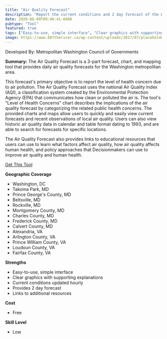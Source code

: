 ```yaml
---
title: "Air Quality Forecast"
description: "Report the current conditions and 2 day forecast of the Washington D.C. Air Quality"
date: 2020-06-09T09:46:41-0400
pubtype: "Tool"
featured: true
tags: ["Easy-to-use, simple interface", "Clear graphics with supporting explanations", "Current conditions updated hourly", "Provides 2 day forecast", "Links to additional resources"]
image: https://www.887theriver.ca/wp-content/uploads/2017/07/placeholder.jpg
---
```

Developed By: Metropolitan Washington Council of Governments

**Summary:** The Air Quality Forecast is a 3-part forecast, chart, and mapping tool that provides daily air quality forecasts for the Washington metropolitan area.

This forecast's primary objective is to report the level of health concern due to air pollution. The Air Quality Forecast uses the national Air Quality Index (AQI), a classification system created by the Environmental Protection Agency (EPA) that communicates how clean or polluted the air is. The tool's "Level of Health Concerns" chart describes the implications of the air quality forecast by categorizing the related public health concerns. The provided charts and maps allow users to quickly and easily view current forecasts and recent observations of local air quality. Users can also view historic air quality data in calendar and table format dating to 1993, and are able to search for forecasts for specific locations.

The Air Quality Forecast also provides links to educational resources that users can use to learn what factors affect air quality, how air quality affects human health, and policy approaches that Decisionmakers can use to improve air quality and human health.

<a href="https://www.mwcog.org/environment/planning-areas/air-quality/air-quality-forecast/
" target="_blank">Get This Tool</a>

__**Geographic Coverage**__
-  Washington, DC
-  Takoma Park, MD
-  Prince George's County, MD
-  Beltsville, MD
-  Rockville, MD
-  Montgomery County, MD
-  Charles County, MD
-  Frederick County, MD
-  Calvert County, MD
-  Alexandria, VA
-  Arlington County, VA
-  Prince WIlliam County, VA
-  Loudoun County, VA
-  Fairfax County, VA

__**Strengths**__
-  Easy-to-use, simple interface
-   Clear graphics with supporting explanations
-   Current conditions updated hourly
-   Provides 2 day forecast
-   Links to additional resources

__**Cost**__
- Free

__**Skill Level**__
- Low
